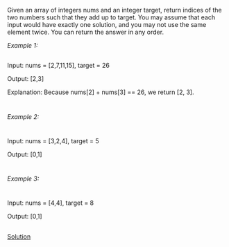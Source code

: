 Given an array of integers nums and an integer target, return indices of the two numbers such that they add up to target.
You may assume that each input would have exactly one solution, and you may not use the same element twice.
You can return the answer in any order.

*Example 1:*
##
Input: nums = [2,7,11,15], target = 26

Output: [2,3]

Explanation: Because nums[2] + nums[3] == 26, we return [2, 3].

##

#
*Example 2:*
#
Input: nums = [3,2,4], target = 5

Output: [0,1]

##

#
*Example 3:*
#
Input: nums = [4,4], target = 8

Output: [0,1]
##

[Solution](https://github.com/learnwhilelearning/Data-Structures-and-Algorithms/blob/main/Challenge-Series/Easy/Two-Sum-Solution.py)
